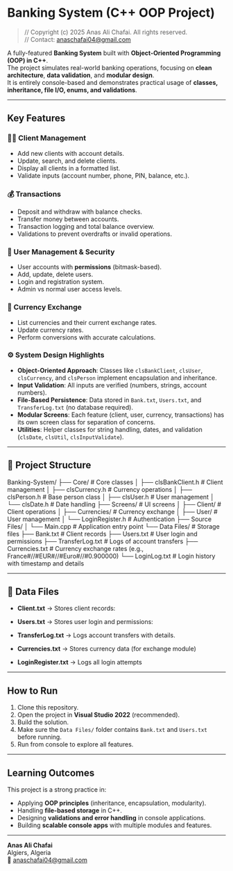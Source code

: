 # Banking System (C++ OOP Project)

> // Copyright (c) 2025 Anas Ali Chafai. All rights reserved.  
> // Contact: anaschafai04@gmail.com


A fully-featured **Banking System** built with **Object-Oriented Programming (OOP) in C++**.  
The project simulates real-world banking operations, focusing on **clean architecture**, **data validation**, and **modular design**.  
It is entirely console-based and demonstrates practical usage of **classes, inheritance, file I/O, enums, and validations**.

---

## Key Features

### 🧑‍💻 Client Management
- Add new clients with account details.
- Update, search, and delete clients.
- Display all clients in a formatted list.
- Validate inputs (account number, phone, PIN, balance, etc.).

### 💰 Transactions
- Deposit and withdraw with balance checks.
- Transfer money between accounts.
- Transaction logging and total balance overview.
- Validations to prevent overdrafts or invalid operations.

### 👥 User Management & Security
- User accounts with **permissions** (bitmask-based).
- Add, update, delete users.
- Login and registration system.
- Admin vs normal user access levels.

### 💱 Currency Exchange
- List currencies and their current exchange rates.
- Update currency rates.
- Perform conversions with accurate calculations.

### ⚙️ System Design Highlights
- **Object-Oriented Approach**: Classes like `clsBankClient`, `clsUser`, `clsCurrency`, and `clsPerson` implement encapsulation and inheritance.  
- **Input Validation**: All inputs are verified (numbers, strings, account numbers).  
- **File-Based Persistence**: Data stored in `Bank.txt`, `Users.txt`, and `TransferLog.txt` (no database required).  
- **Modular Screens**: Each feature (client, user, currency, transactions) has its own screen class for separation of concerns.  
- **Utilities**: Helper classes for string handling, dates, and validation (`clsDate`, `clsUtil`, `clsInputValidate`).  

---

## 📂 Project Structure

Banking-System/
├── Core/                    # Core classes
│   ├── clsBankClient.h      # Client management
│   ├── clsCurrency.h        # Currency operations
│   ├── clsPerson.h          # Base person class
│   ├── clsUser.h            # User management
│   └── clsDate.h            # Date handling
├── Screens/                 # UI screens
│   ├── Client/              # Client operations
│   ├── Currencies/          # Currency exchange
│   ├── User/                # User management
│   └── LoginRegister.h      # Authentication
├── Source Files/
│   └── Main.cpp             # Application entry point
└── Data Files/              # Storage files
    ├── Bank.txt             # Client records
    ├── Users.txt            # User login and permissions
    ├── TransferLog.txt      # Logs of account transfers
    ├── Currencies.txt       # Currency exchange rates (e.g., France#//#EUR#//#Euro#//#0.900000)
    └── LoginLog.txt         # Login history with timestamp and details



---

## 📂 Data Files

- **Client.txt** → Stores client records:  

- **Users.txt** → Stores user login and permissions:  

- **TransferLog.txt** → Logs account transfers with details.

- **Currencies.txt** → Stores currency data (for exchange module)  

- **LoginRegister.txt** → Logs all login attempts  

---

## How to Run

1. Clone this repository.  
2. Open the project in **Visual Studio 2022** (recommended).  
3. Build the solution.  
4. Make sure the `Data Files/` folder contains `Bank.txt` and `Users.txt` before running.  
5. Run from console to explore all features.  

---

## Learning Outcomes
This project is a strong practice in:
- Applying **OOP principles** (inheritance, encapsulation, modularity).
- Handling **file-based storage** in C++.
- Designing **validations and error handling** in console applications.
- Building **scalable console apps** with multiple modules and features.

---

**Anas Ali Chafai**  
Algiers, Algeria  
📩 anaschafai04@gmail.com 

